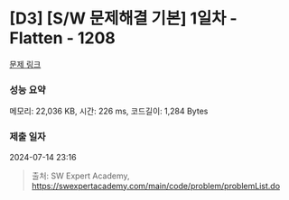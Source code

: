 # [D3] [S/W 문제해결 기본] 1일차 - Flatten - 1208 

[문제 링크](https://swexpertacademy.com/main/code/problem/problemDetail.do?contestProbId=AV139KOaABgCFAYh) 

### 성능 요약

메모리: 22,036 KB, 시간: 226 ms, 코드길이: 1,284 Bytes

### 제출 일자

2024-07-14 23:16



> 출처: SW Expert Academy, https://swexpertacademy.com/main/code/problem/problemList.do